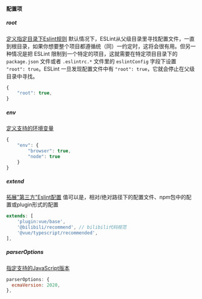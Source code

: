 #### 配置项
##### root
[定义指定目录下Eslint规则](https://eslint.org/docs/user-guide/configuring/configuration-files#cascading-and-hierarchy)
默认情况下，ESLint从父级目录里寻找配置文件，一直到根目录，如果你想要整个项目都遵循统（同）一约定时，这将会很有用。但另一种情况是把 ESLint 限制到一个特定的项目，这就需要在特定项目目录下的 `package.json` 文件或者 `.eslintrc.*` 文件里的 `eslintConfig` 字段下设置 `"root": true`。ESLint 一旦发现配置文件中有 `"root": true`，它就会停止在父级目录中寻找。
```js
{
	"root": true,
}
```
##### env
[定义支持的环境变量](https://eslint.org/docs/user-guide/configuring/language-options#specifying-environments)
```js
{
	"env": {
		"browser": true,
		"node": true
    }
}
```
##### extend
[拓展"第三方"Eslint配置](https://eslint.org/docs/user-guide/configuring/configuration-files#extending-configuration-files)
值可以是，相对/绝对路径下的配置文件、npm包中的配置或plugin形式的配置
```js
extends: [  
	'plugin:vue/base',  
	'@bilibili/recommend', // bilibili代码规范  
	'@vue/typescript/recommended',  
],
```
##### parserOptions
[指定支持的JavaScript版本](https://eslint.org/docs/user-guide/configuring/language-options#specifying-parser-options)
```js
parserOptions: {  
  ecmaVersion: 2020,  
},
```
